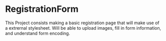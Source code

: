 # RegistrationForm
This Project consists making a basic registration page that will make use of a extrernal stylesheet. Will be able to upload images, fill in form information, and understand form encoding.

